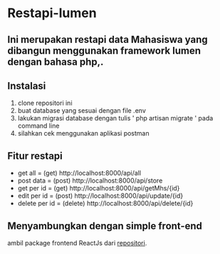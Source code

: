 # Restapi-lumen

Ini merupakan restapi data Mahasiswa yang dibangun menggunakan framework lumen dengan bahasa php,.
---
## Instalasi
1. clone repositori ini
2. buat database yang sesuai dengan file .env
3. lakukan migrasi database dengan tulis ' php artisan migrate ' pada command line
4. silahkan cek menggunakan aplikasi postman

## Fitur restapi
- get all       = (get) http://localhost:8000/api/all
- post data     = (post) http://localhost:8000/api/store
- get per id    = (get) http://localhost:8000/api/getMhs/{id}
- edit per id   = (post) http://localhost:8000/api/update/{id}
- delete per id = (delete) http://localhost:8000/api/delete/{id}
  
## Menyambungkan dengan simple front-end
 ambil package frontend ReactJs dari [repositori](https://github.com/ArdaBilly1/simple-frontend-react). 